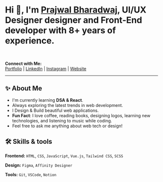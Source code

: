 # Hi 👋, I'm [Prajwal Bharadwaj](https://prajwalbharadwaj.in), UI/UX Designer designer and Front-End developer with 8+ years of experience.
<br>

**Connect with Me:**  
[Portfolio](https://prajwalbharadwaj.in) | [LinkedIn](https://www.linkedin.com/in/prajwalrbharadwaj/) | [Instagram](https://www.instagram.com/bharadwaj_designs/) | [Website](https://prajwalbharadwaj.in)

--------------------------------------------------------------------------------------------------------------------------------------------------

## ✨ About Me 

- I'm currently learning **DSA & React**.
- Always exploring the latest trends in web development.
- I Design & Build beautiful web applications.
- **Fun Fact**: I love coffee, reading books, designing logos, learning new technologies, and listening to music while coding.
- Feel free to ask me anything about web tech or design!

## 🛠️ Skills & tools 

**Frontend:** `HTML`, `CSS`, `JavaScript`, `Vue.js`, `Tailwind CSS`, `SCSS`

**Design:** `Figma`, `Affinity Designer`

**Tools:** `Git`, `VSCode`, `Notion`

<!--
**prajwalbharadwaj/prajwalbharadwaj** is a ✨ _special_ ✨ repository because its `README.md` (this file) appears on your GitHub profile.

Here are some ideas to get you started:

- 🔭 I’m currently working on ...
- 🌱 I’m currently learning ...
- 👯 I’m looking to collaborate on ...
- 🤔 I’m looking for help with ...
- 💬 Ask me about ...
- 📫 How to reach me: ...
- 😄 Pronouns: ...
- ⚡ Fun fact: ...
-->

